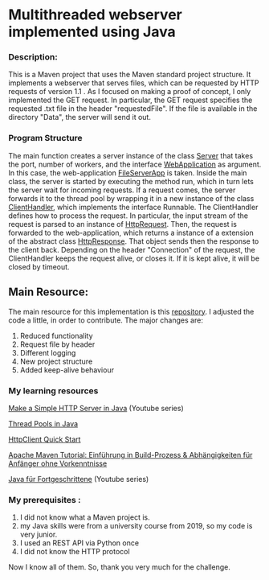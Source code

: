 # Multithreaded webserver implemented using Java


### Description: 
This is a Maven project that uses the Maven standard project structure. It implements a webserver that serves files, which 
can be requested by HTTP requests of version 1.1 . As I focused on making a proof of concept, I only implemented 
the GET request. In particular, the GET request specifies the requested .txt file in the header
"requestedFile". If the file is available in the directory "Data", the server will send it out. 

### Program Structure 

The main function creates a server instance of the class 
[Server](https://github.com/LumberjackUsingMath/webserver/blob/master/src/main/java/Server.java) 
that takes the port, number of workers, and the interface 
[WebApplication](https://github.com/LumberjackUsingMath/webserver/blob/master/src/main/java/Applications/WebApplication.java) 
as argument. In this case, the web-application [FileServerApp](https://github.com/LumberjackUsingMath/webserver/blob/master/src/main/java/Applications/FileServerApp.java)
is taken. Inside the main class, the server is started by executing the method run, which in turn lets the server wait 
for incoming requests. If a request comes, the server forwards it to the thread pool by wrapping it in a new instance of 
the class [ClientHandler](https://github.com/LumberjackUsingMath/webserver/blob/master/src/main/java/ClientHandler.java), 
which implements the interface Runnable. The ClientHandler defines how to process the request. In particular, the 
input stream of the request is parsed to an instance of [HttpRequest](https://github.com/LumberjackUsingMath/webserver/blob/master/src/main/java/Http/HttpRequest.java).
Then, the request is forwarded to the web-application, which returns a instance of a extension of the abstract class 
[HttpResponse](https://github.com/LumberjackUsingMath/webserver/blob/master/src/main/java/Http/FileHttpResponse.java). 
That object sends then the response to the client back. Depending on the header "Connection" of the request,
the ClientHandler keeps the request alive, or closes it. If it is kept alive, it will be closed by timeout. 






## Main Resource:
The main resource for this implementation is this [repository](https://github.com/warchildmd/webserver).
I adjusted the code a little, in order to contribute. The major changes are:
1. Reduced functionality 
2. Request file by header
3. Different logging 
4. New project structure 
5. Added keep-alive behaviour 

### My learning resources
[Make a Simple HTTP Server in Java](https://www.youtube.com/watch?v=FNUdLeGfShU&list=PLAuGQNR28pW56GigraPdiI0oKwcs8gglW) (Youtube series)

[Thread Pools in Java](https://www.geeksforgeeks.org/thread-pools-java/)

[HttpClient Quick Start](https://hc.apache.org/httpcomponents-client-4.5.x/quickstart.html)

[Apache Maven Tutorial: Einführung in Build-Prozess & Abhängigkeiten für Anfänger ohne Vorkenntnisse](https://www.youtube.com/watch?v=ExKq23bNABk)

[Java für Fortgeschrittene](https://www.youtube.com/playlist?list=PLNmsVeXQZj7oirQMpjPjrmNx4vcVIGIGY) (Youtube series)



### My prerequisites :
1. I did not know what a Maven project is.
2. my Java skills were from a university course from 2019, so my code is very junior. 
3. I used an REST API via Python once
4. I did not know the HTTP protocol 

Now I know all of them. So, thank you very much for the challenge. 

